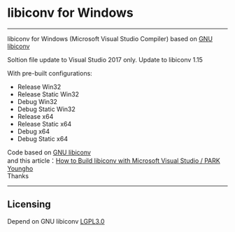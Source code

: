 ﻿# libiconv for Windows
----------------------

libiconv for Windows (Microsoft Visual Studio Compiler) based on [GNU libiconv][1]

Soltion file update to Visual Studio 2017 only.
Update to libiconv 1.15

With pre-built configurations:

- Release Win32
- Release Static Win32
- Debug Win32
- Debug Static Win32
- Release x64
- Release Static x64
- Debug x64
- Debug Static x64

Code based on [GNU libiconv][1]  
and this article：[How to Build libiconv with Microsoft Visual Studio / PARK Youngho][2]  
Thanks

----------------------
## Licensing

Depend on GNU libiconv [LGPL3.0][3] 

  [1]: https://www.gnu.org/software/libiconv
  [2]: http://www.codeproject.com/Articles/302012/How-to-Build-libiconv-with-Microsoft-Visual-Studio
  [3]: https://www.gnu.org/licenses/lgpl.html
  